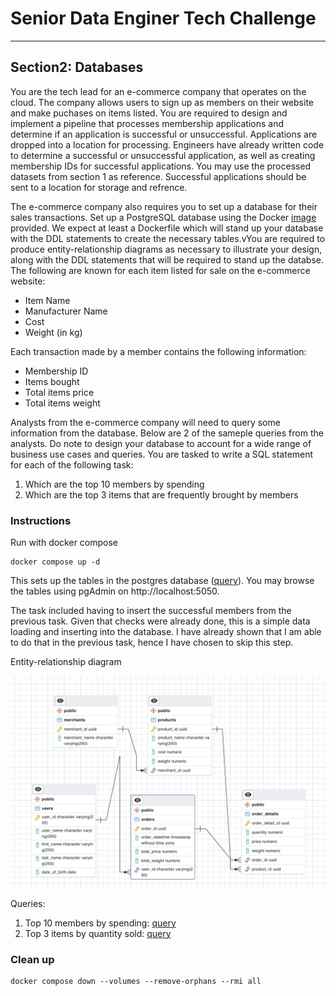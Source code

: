 # Senior Data Enginer Tech Challenge
---
## Section2: Databases

You are the tech lead for an e-commerce company that operates on the cloud. The company allows users to sign up as members on their website and make puchases on items listed. You are required to design and implement a pipeline that processes membership applications and determine if an application is successful or unsuccessful. Applications are dropped into a location for processing. Engineers have already written code to determine a successful or unsuccessful application, as well as creating membership IDs for successful applications. You may use the processed datasets from section 1 as reference. Successful applications should be sent to a location for storage and refrence. 

The e-commerce company also requires you to set up a database for their sales transactions. 
Set up a PostgreSQL database using the Docker [image](https://hub.docker.com/_/postgres) provided. We expect at least a Dockerfile which will stand up your database with the DDL statements to create the necessary tables.vYou are required to produce  entity-relationship diagrams as necessary to illustrate your design, along with the DDL statements that will be required to stand up the databse. 
The following are known for each item listed for sale on the e-commerce website:
- Item Name
- Manufacturer Name
- Cost
- Weight (in kg)

Each transaction made by a member contains the following information:
- Membership ID
- Items bought
- Total items price
- Total items weight

Analysts from the e-commerce company will need to query some information from the database. Below are 2 of the sameple queries from the analysts. Do note to design your database to account for a wide range of business use cases and queries. 
You are tasked to write a SQL statement for each of the following task:
1. Which are the top 10 members by spending
2. Which are the top 3 items that are frequently brought by members

### Instructions

Run with docker compose
```
docker compose up -d
```
This sets up the tables in the postgres database ([query](sql/create_tables.sql)). 
You may browse the tables using pgAdmin on http://localhost:5050.

The task included having to insert the successful members from the previous task.
Given that checks were already done, this is a simple data loading and inserting into the database.
I have already shown that I am able to do that in the previous task, hence I have chosen to skip this step.

Entity-relationship diagram

![entity-relationship diagram](erd.png)

Queries:

1. Top 10 members by spending: [query](sql/top_10_members_by_spending.sql)
2. Top 3 items by quantity sold: [query](sql/top_3_items_frequently_bought.sql)

### Clean up

```
docker compose down --volumes --remove-orphans --rmi all
```
